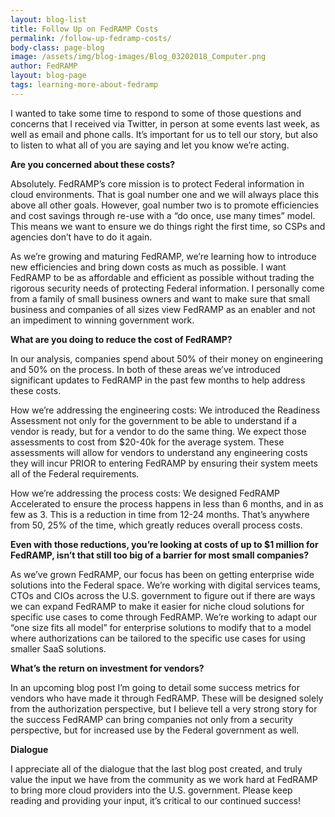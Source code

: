 ```yaml
---
layout: blog-list
title: Follow Up on FedRAMP Costs 
permalink: /follow-up-fedramp-costs/
body-class: page-blog
image: /assets/img/blog-images/Blog_03202018_Computer.png
author: FedRAMP
layout: blog-page
tags: learning-more-about-fedramp
---
```


I wanted to take some time to respond to some of those questions and concerns that I received via Twitter, in person at some events last week, as well as email and phone calls. It’s important for us to tell our story, but also to listen to what all of you are saying and let you know we’re acting.

**Are you concerned about these costs?**

Absolutely. FedRAMP’s core mission is to protect Federal information in cloud environments. That is goal number one and we will always place this above all other goals. However, goal number two is to promote efficiencies and cost savings through re-use with a “do once, use many times” model. This means we want to ensure we do things right the first time, so CSPs and agencies don’t have to do it again.

As we’re growing and maturing FedRAMP, we’re learning how to introduce new efficiencies and bring down costs as much as possible. I want FedRAMP to be as affordable and efficient as possible without trading the rigorous security needs of protecting Federal information. I personally come from a family of small business owners and want to make sure that small business and companies of all sizes view FedRAMP as an enabler and not an impediment to winning government work.

**What are you doing to reduce the cost of FedRAMP?**

In our analysis, companies spend about 50% of their money on engineering and 50% on the process. In both of these areas we’ve introduced significant updates to FedRAMP in the past few months to help address these costs.

How we’re addressing the engineering costs: We introduced the Readiness Assessment not only for the government to be able to understand if a vendor is ready, but for a vendor to do the same thing. We expect those assessments to cost from $20-40k for the average system. These assessments will allow for vendors to understand any engineering costs they will incur PRIOR to entering FedRAMP by ensuring their system meets all of the Federal requirements.

How we’re addressing the process costs: We designed FedRAMP Accelerated to ensure the process happens in less than 6 months, and in as few as 3. This is a reduction in time from 12-24 months. That’s anywhere from 50, 25% of the time, which greatly reduces overall process costs.

**Even with those reductions, you’re looking at costs of up to $1 million for FedRAMP, isn’t that still too big of a barrier for most small companies?**

As we’ve grown FedRAMP, our focus has been on getting enterprise wide solutions into the Federal space. We’re working with digital services teams, CTOs and CIOs across the U.S. government to figure out if there are ways we can expand FedRAMP to make it easier for niche cloud solutions for specific use cases to come through FedRAMP. We’re working to adapt our “one size fits all model” for enterprise solutions to modify that to a model where authorizations can be tailored to the specific use cases for using smaller SaaS solutions.

**What’s the return on investment for vendors?**

In an upcoming blog post I’m going to detail some success metrics for vendors who have made it through FedRAMP. These will be designed solely from the authorization perspective, but I believe tell a very strong story for the success FedRAMP can bring companies not only from a security perspective, but for increased use by the Federal government as well.

**Dialogue**

I appreciate all of the dialogue that the last blog post created, and truly value the input we have from the community as we work hard at FedRAMP to bring more cloud providers into the U.S. government. Please keep reading and providing your input, it’s critical to our continued success!
